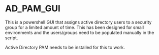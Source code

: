 # AD_PAM_GUI

This is a powershell GUI that assigns active directory users to a security group for a limited amount of time. This has been designed for small environments and the users/groups need to be populated manually in the script.

Active Directory PAM needs to be installed for this to work.
